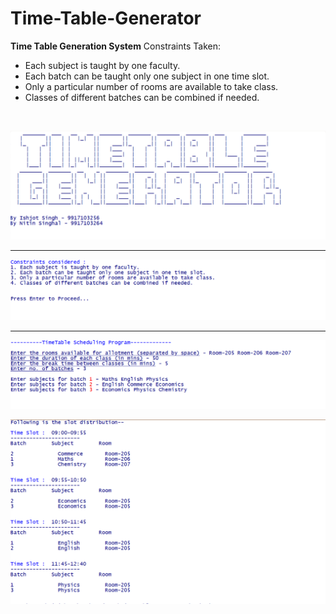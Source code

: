 # Time-Table-Generator
<b>Time Table Generation System</b>
Constraints Taken:
<ul>
  <li>Each subject is taught by one faculty.</li>
  <li>Each batch can be taught only one subject in one time slot.</li>
  <li>Only a particular number of rooms are available to take class.</li>
  <li>Classes of different batches can be combined if needed.</li>
</ul>
<br>

![](Screenshots/1.png)

<hr>

![](Screenshots/2.png)

<hr>

![](Screenshots/3.png)

![](Screenshots/4.png)
